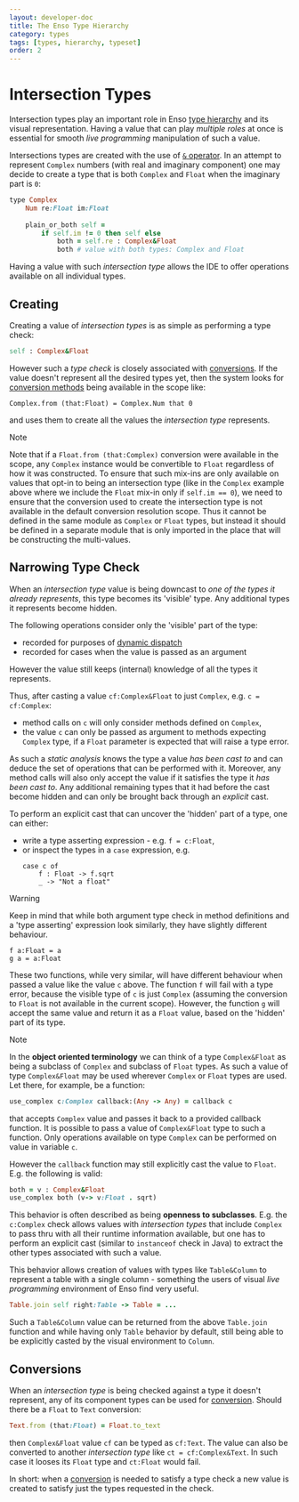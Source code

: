```yaml
---
layout: developer-doc
title: The Enso Type Hierarchy
category: types
tags: [types, hierarchy, typeset]
order: 2
---
```


# Intersection Types

Intersection types play an important role in Enso [type hierarchy](./hierarchy.md)
and its visual representation. Having a value that can play _multiple roles_
at once is essential for smooth _live programming_ manipulation of such a value.

Intersections types are created with the use of [`&` operator](./hierarchy.md#typeset-operators).
In an attempt to represent `Complex` numbers (with real and imaginary component)
one may decide to create a type that is both `Complex` and `Float` when the
imaginary part is `0`:
```ruby
type Complex
    Num re:Float im:Float
    
    plain_or_both self = 
        if self.im != 0 then self else
            both = self.re : Complex&Float
            both # value with both types: Complex and Float
```   
Having a value with such _intersection type_ allows the IDE to offer operations
available on all individual types.

## Creating

Creating a value of _intersection types_ is as simple as performing a type check:
```ruby
self : Complex&Float
```
However such a _type check_ is closely associated with [conversions](../syntax/conversions.md).
If the value doesn't represent all the desired types yet, then the system looks 
for [conversion methods](../syntax/conversions.md) being available in the scope like:
```
Complex.from (that:Float) = Complex.Num that 0
```
and uses them to create all the values the _intersection type_ represents.

> [!NOTE]
> Note that if a `Float.from (that:Complex)` conversion were available in the scope, any `Complex` instance would be convertible to `Float` regardless of how it was constructed. To ensure that such mix-ins are only available on values that opt-in to being an intersection type (like in the `Complex` example above where we include the `Float` mix-in only if `self.im == 0`), we need to ensure that the conversion used to create the intersection type is not available in the default conversion resolution scope. Thus it cannot be defined in the same module as `Complex` or `Float` types, but instead it should be defined in a separate module that is only imported in the place that will be constructing the multi-values.

## Narrowing Type Check

When an _intersection type_ value is being downcast to _one of the types it already represents_,
this type becomes its 'visible' type. Any additional types it represents become hidden.

The following operations consider only the 'visible' part of the type:
- recorded for purposes of [dynamic dispatch](../types/dynamic-dispatch.md)
- recorded for cases when the value is passed as an argument

However the value still keeps (internal) knowledge of all the types it represents.

Thus, after casting a value `cf:Complex&Float` to just `Complex`, e.g. `c = cf:Complex`:
- method calls on `c` will only consider methods defined on `Complex`,
- the value `c` can only be passed as argument to methods expecting `Complex` type, if a `Float` parameter is expected that will raise a type error.

As such a _static analysis_ knows the type a value _has been cast to_ and 
can deduce the set of operations that can be performed with it. Moreover, any method calls will also only accept the value if it satisfies the type it _has been cast to_. Any additional remaining types that it had before the cast become hidden and can only be brought back through an _explicit_ cast.

To perform an explicit cast that can uncover the 'hidden' part of a type, one can either:
- write a type asserting expression - e.g. `f = c:Float`,
- or inspect the types in a `case` expression, e.g.
  ```
  case c of
      f : Float -> f.sqrt
      _ -> "Not a float"
  ```

> [!WARNING]
> Keep in mind that while both argument type check in method definitions and a 'type asserting' expression look similarly, they have slightly different behaviour.
> ```
> f a:Float = a
> g a = a:Float
> ```
> These two functions, while very similar, will have different behaviour when passed a value like the value `c` above. The function `f` will fail with a type error, because the visible type of `c` is just `Complex` (assuming the conversion to `Float` is not available in the current scope). However, the function `g` will accept the same value and return it as a `Float` value, based on the 'hidden' part of its type.

> [!NOTE]
> In the **object oriented terminology** we can think of
> a type `Complex&Float` as being a subclass of `Complex` and subclass of `Float` types.
> As such a value of type `Complex&Float` may be used wherever `Complex` or `Float` types
> are used. Let there, for example, be a function:
> ```ruby
> use_complex c:Complex callback:(Any -> Any) = callback c
> ```
> that accepts `Complex` value and passes it back to a provided callback function.
> It is possible to pass a value of `Complex&Float` type to such a function. Only
> operations available on type `Complex` can be performed on value in variable `c`.
>
> However the `callback` function may still explicitly cast the value to `Float`.
> E.g. the following is valid:
> ```ruby
> both = v : Complex&Float
> use_complex both (v-> v:Float . sqrt)
> ```
> This behavior is often described as being **openness to subclasses**. E.g. the `c:Complex` 
> check allows values with _intersection types_ that include `Complex` to pass thru with
> all their runtime information available,
> but one has to perform an explicit cast (similar to `instanceof` check in Java) to extract the other types associated with 
> such a value.

This behavior allows creation of values with types like `Table&Column` to represent a table
with a single column - something the users of visual _live programming_ environment of Enso find
very useful.
```ruby
Table.join self right:Table -> Table = ...
```
Such a `Table&Column` value can be returned from the above `Table.join` function and while
having only `Table` behavior by default, still being able to be explicitly casted by the visual environment
to `Column`. 

## Conversions

When an _intersection type_ is being checked against a type it doesn't represent,
any of its component types can be used for [conversion](../syntax/conversions.md).
Should there be a `Float` to `Text` conversion:
```ruby
Text.from (that:Float) = Float.to_text
```
then `Complex&Float` value `cf` can be typed as `cf:Text`. The value can also
be converted to another _intersection type_ like `ct = cf:Complex&Text`. In such case
it looses its `Float` type and `ct:Float` would fail.

In short: when a [conversion](../syntax/conversions.md) is needed to satisfy a type check
a new value is created to satisfy just the types requested in the check.
